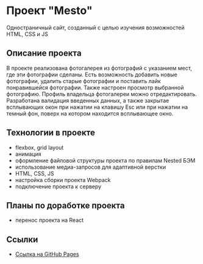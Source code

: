 # Проект "Mesto"

Одностраничный сайт, созданный с целью изучения возможностей HTML, CSS и JS

## Описание проекта

В проекте реализована фотогалерея из фотографий с указанием мест, где эти фотографии сделаны. Есть возможность добавить новые фотографии, удалить старые фотографии и поставить лайк понравившейся фотографии. Также настроен просмотр выбранной фотографию. Профиль владельца фотогалереи можно отредактировать. Разработана валидация введенных данных, а также закрытае всплывающих окон при нажатии на клавишу Esc или при нажатии на темный фон, поверх на котором находится всплывающее окно.
## Технологии в проекте

* flexbox, grid layout
* анимация
* оформление файловой структуры проекта по правилам Nested БЭМ
* использование медиа-запросов для адаптивной верстки
* HTML, CSS, JS
* настройка сборки проекта Webpack
* подключение проекта к серверу

## Планы по доработке проекта

* перенос проекта на React

## Ссылки

* [Ссылка на GitHub Pages](https://katbatist.github.io/mesto/)

